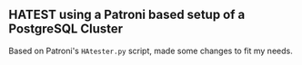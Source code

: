 ## HATEST using a Patroni based setup of a PostgreSQL Cluster

Based on Patroni's `HAtester.py` script, made some changes to fit my needs.
